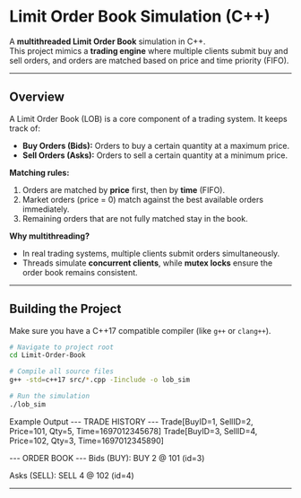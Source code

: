 # Limit Order Book Simulation (C++)

A **multithreaded Limit Order Book** simulation in C++.  
This project mimics a **trading engine** where multiple clients submit buy and sell orders, and orders are matched based on price and time priority (FIFO).

---

## Overview

A Limit Order Book (LOB) is a core component of a trading system. It keeps track of:

- **Buy Orders (Bids):** Orders to buy a certain quantity at a maximum price.
- **Sell Orders (Asks):** Orders to sell a certain quantity at a minimum price.

**Matching rules:**

1. Orders are matched by **price** first, then by **time** (FIFO).
2. Market orders (price = 0) match against the best available orders immediately.
3. Remaining orders that are not fully matched stay in the book.

**Why multithreading?**

- In real trading systems, multiple clients submit orders simultaneously.
- Threads simulate **concurrent clients**, while **mutex locks** ensure the order book remains consistent.

---

## Building the Project

Make sure you have a C++17 compatible compiler (like `g++` or `clang++`).

```bash
# Navigate to project root
cd Limit-Order-Book

# Compile all source files
g++ -std=c++17 src/*.cpp -Iinclude -o lob_sim

# Run the simulation
./lob_sim
```

Example Output
--- TRADE HISTORY ---
Trade[BuyID=1, SellID=2, Price=101, Qty=5, Time=1697012345678]
Trade[BuyID=3, SellID=4, Price=102, Qty=3, Time=1697012345890]

--- ORDER BOOK ---
Bids (BUY):
BUY 2 @ 101 (id=3)

Asks (SELL):
SELL 4 @ 102 (id=4)

---
